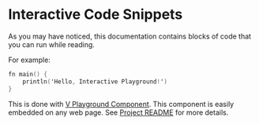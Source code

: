 # Interactive Code Snippets

As you may have noticed, this documentation contains blocks of code that you can run while reading.

For example:

```v play
fn main() {
	println('Hello, Interactive Playground!')
}
```

This is done with
[V Playground Component](https://github.com/vlang-association/playground-component).
This component is easily embedded on any web page.
See
[Project README](https://github.com/vlang-association/playground-component/blob/master/README.md)
for more details.
